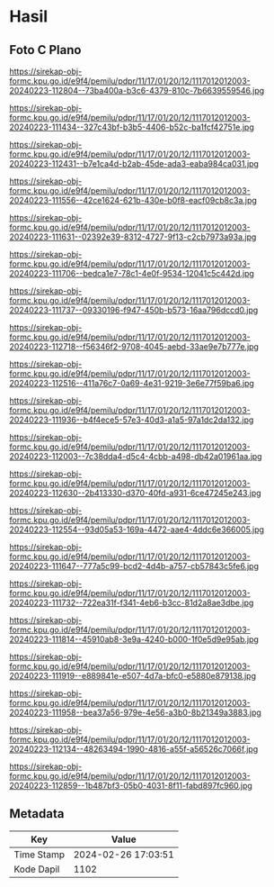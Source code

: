 # Hasil

## Foto C Plano

https://sirekap-obj-formc.kpu.go.id/e9f4/pemilu/pdpr/11/17/01/20/12/1117012012003-20240223-112804--73ba400a-b3c6-4379-810c-7b6639559546.jpg

https://sirekap-obj-formc.kpu.go.id/e9f4/pemilu/pdpr/11/17/01/20/12/1117012012003-20240223-111434--327c43bf-b3b5-4406-b52c-ba1fcf42751e.jpg

https://sirekap-obj-formc.kpu.go.id/e9f4/pemilu/pdpr/11/17/01/20/12/1117012012003-20240223-112431--b7e1ca4d-b2ab-45de-ada3-eaba984ca031.jpg

https://sirekap-obj-formc.kpu.go.id/e9f4/pemilu/pdpr/11/17/01/20/12/1117012012003-20240223-111556--42ce1624-621b-430e-b0f8-eacf09cb8c3a.jpg

https://sirekap-obj-formc.kpu.go.id/e9f4/pemilu/pdpr/11/17/01/20/12/1117012012003-20240223-111631--02392e39-8312-4727-9f13-c2cb7973a93a.jpg

https://sirekap-obj-formc.kpu.go.id/e9f4/pemilu/pdpr/11/17/01/20/12/1117012012003-20240223-111706--bedca1e7-78c1-4e0f-9534-12041c5c442d.jpg

https://sirekap-obj-formc.kpu.go.id/e9f4/pemilu/pdpr/11/17/01/20/12/1117012012003-20240223-111737--09330196-f947-450b-b573-16aa796dccd0.jpg

https://sirekap-obj-formc.kpu.go.id/e9f4/pemilu/pdpr/11/17/01/20/12/1117012012003-20240223-112718--f56346f2-9708-4045-aebd-33ae9e7b777e.jpg

https://sirekap-obj-formc.kpu.go.id/e9f4/pemilu/pdpr/11/17/01/20/12/1117012012003-20240223-112516--411a76c7-0a69-4e31-9219-3e6e77f59ba6.jpg

https://sirekap-obj-formc.kpu.go.id/e9f4/pemilu/pdpr/11/17/01/20/12/1117012012003-20240223-111936--b4f4ece5-57e3-40d3-a1a5-97a1dc2da132.jpg

https://sirekap-obj-formc.kpu.go.id/e9f4/pemilu/pdpr/11/17/01/20/12/1117012012003-20240223-112003--7c38dda4-d5c4-4cbb-a498-db42a01961aa.jpg

https://sirekap-obj-formc.kpu.go.id/e9f4/pemilu/pdpr/11/17/01/20/12/1117012012003-20240223-112630--2b413330-d370-40fd-a931-6ce47245e243.jpg

https://sirekap-obj-formc.kpu.go.id/e9f4/pemilu/pdpr/11/17/01/20/12/1117012012003-20240223-112554--93d05a53-169a-4472-aae4-4ddc6e366005.jpg

https://sirekap-obj-formc.kpu.go.id/e9f4/pemilu/pdpr/11/17/01/20/12/1117012012003-20240223-111647--777a5c99-bcd2-4d4b-a757-cb57843c5fe6.jpg

https://sirekap-obj-formc.kpu.go.id/e9f4/pemilu/pdpr/11/17/01/20/12/1117012012003-20240223-111732--722ea31f-f341-4eb6-b3cc-81d2a8ae3dbe.jpg

https://sirekap-obj-formc.kpu.go.id/e9f4/pemilu/pdpr/11/17/01/20/12/1117012012003-20240223-111814--45910ab8-3e9a-4240-b000-1f0e5d9e95ab.jpg

https://sirekap-obj-formc.kpu.go.id/e9f4/pemilu/pdpr/11/17/01/20/12/1117012012003-20240223-111919--e889841e-e507-4d7a-bfc0-e5880e879138.jpg

https://sirekap-obj-formc.kpu.go.id/e9f4/pemilu/pdpr/11/17/01/20/12/1117012012003-20240223-111958--bea37a56-979e-4e56-a3b0-8b21349a3883.jpg

https://sirekap-obj-formc.kpu.go.id/e9f4/pemilu/pdpr/11/17/01/20/12/1117012012003-20240223-112134--48263494-1990-4816-a55f-a56526c7066f.jpg

https://sirekap-obj-formc.kpu.go.id/e9f4/pemilu/pdpr/11/17/01/20/12/1117012012003-20240223-112859--1b487bf3-05b0-4031-8f11-fabd897fc960.jpg


## Metadata

| Key        | Value               |
| ---------- | ------------------- |
| Time Stamp | 2024-02-26 17:03:51 |
| Kode Dapil | 1102                |



